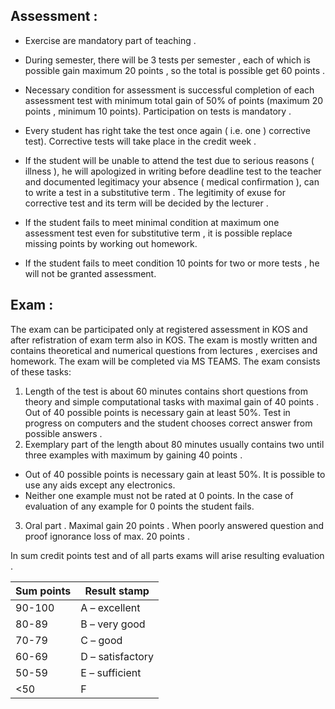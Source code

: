 
## Assessment :
* Exercise are mandatory part of teaching .
* During semester, there will be 3 tests per semester , each of which is possible gain maximum 20 points , so the total is possible get 60 points .

* Necessary condition for assessment is successful completion of each assessment test with minimum total gain of 50% of points (maximum 20
points , minimum 10 points). Participation on tests is mandatory .

* Every student has right take the test once again ( i.e. one ) corrective test). Corrective tests will take place in the credit week .

* If the student will be unable to attend the test due to serious reasons ( illness ), he will apologized in writing before deadline test to the teacher and documented legitimacy your absence ( medical confirmation ), can to write a test in a substitutive term . The legitimity of exuse for corrective test and its term will be decided by the lecturer .

* If the student fails to meet minimal condition at maximum one assessment test even for substitutive term , it is possible replace missing points by working out homework.
* If the student fails to meet condition 10 points for two or more tests , he will not be granted assessment.

## Exam :

The exam can be participated only at registered assessment in KOS and after refistration of exam term also in KOS. The exam is mostly written and contains theoretical and numerical questions from lectures , exercises and homework. The exam will be completed via MS TEAMS. The exam consists of these tasks:
1. Length of the test is about 60 minutes contains short questions from theory and simple computational tasks
with maximal gain of 40 points . Out of 40 possible points is necessary gain at least 50%. Test in progress on computers and the student chooses correct answer from possible answers .
2. Exemplary part of the length about 80 minutes usually contains two until three examples with maximum by gaining 40 points .
* Out of 40 possible points is necessary gain at least 50%. It is possible to use any aids except any electronics.
* Neither one example must not be rated at 0 points. In the case of evaluation of any example for 0 points the student fails.
3. Oral part . Maximal gain 20 points . When poorly answered question and proof ignorance loss of max. 20 points .

In sum credit points test and of all parts exams will arise resulting evaluation .

| Sum points | Result stamp |
--- | --- |
|90-100 |A – excellent |
|80-89| B – very good |
|70-79| C – good |
|60-69| D – satisfactory |
|50-59| E – sufficient |
|<50| F|
